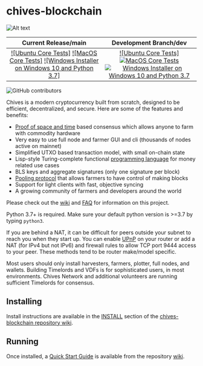 # chives-blockchain

![Alt text](https://chivescoin.org/wp-content/uploads/2021/06/cropped-Chives_logo_small-2-1.png)

| Current Release/main | Development Branch/dev |
|         :---:          |          :---:         |
| [![Ubuntu Core Tests]](https://github.com/HiveProject2021/chives-blockchain/actions/workflows/build-test-ubuntu-core.yml) [![MacOS Core Tests]](https://github.com/HiveProject2021/chives-blockchain/actions/workflows/build-test-macos-core.yml) [![Windows Installer on Windows 10 and Python 3.7]](https://github.com/HiveProject2021/chives-blockchain/actions/workflows/build-windows-installer.yml)  |  [![Ubuntu Core Tests]](https://github.com/HiveProject2021/chives-blockchain/actions/workflows/build-test-ubuntu-core.yml) [![MacOS Core Tests](https://github.com/HiveProject2021/chives-blockchain/actions/workflows/build-test-macos-core.yml/badge.svg?branch=dev)](https://github.com/HiveProject2021/chives-blockchain/actions/workflows/build-test-macos-core.yml) [![Windows Installer on Windows 10 and Python 3.7](https://github.com/HiveProject2021/chives-blockchain/actions/workflows/build-windows-installer.yml/badge.svg?branch=dev)](https://github.com/HiveProject2021/chives-blockchain/actions/workflows/build-windows-installer.yml) |

![GitHub contributors](https://img.shields.io/github/contributors/HiveProject2021/chives-blockchain?logo=GitHub)

Chives is a modern cryptocurrency built from scratch, designed to be efficient, decentralized, and secure. Here are some of the features and benefits:
* [Proof of space and time](https://docs.google.com/document/d/1tmRIb7lgi4QfKkNaxuKOBHRmwbVlGL4f7EsBDr_5xZE/edit) based consensus which allows anyone to farm with commodity hardware
* Very easy to use full node and farmer GUI and cli (thousands of nodes active on mainnet)
* Simplified UTXO based transaction model, with small on-chain state
* Lisp-style Turing-complete functional [programming language](https://chialisp.com/) for money related use cases
* BLS keys and aggregate signatures (only one signature per block)
* [Pooling protocol](https://github.com/HiveProject2021/chives-blockchain/wiki/Pooling-User-Guide) that allows farmers to have control of making blocks
* Support for light clients with fast, objective syncing
* A growing community of farmers and developers around the world

Please check out the [wiki](https://github.com/HiveProject2021/chives-blockchain/wiki)
and [FAQ](https://github.com/HiveProject2021/chives-blockchain/wiki/FAQ) for
information on this project.

Python 3.7+ is required. Make sure your default python version is >=3.7
by typing `python3`.

If you are behind a NAT, it can be difficult for peers outside your subnet to
reach you when they start up. You can enable
[UPnP](https://www.homenethowto.com/ports-and-nat/upnp-automatic-port-forward/)
on your router or add a NAT (for IPv4 but not IPv6) and firewall rules to allow
TCP port 9444 access to your peer.
These methods tend to be router make/model specific.

Most users should only install harvesters, farmers, plotter, full nodes, and wallets.
Building Timelords and VDFs is for sophisticated users, in most environments.
Chives Network and additional volunteers are running sufficient Timelords
for consensus.

## Installing

Install instructions are available in the
[INSTALL](https://github.com/HiveProject2021/chives-blockchain/wiki/INSTALL)
section of the
[chives-blockchain repository wiki](https://github.com/HiveProject2021/chives-blockchain/wiki).

## Running

Once installed, a
[Quick Start Guide](https://github.com/HiveProject2021/chives-blockchain/wiki/Quick-Start-Guide)
is available from the repository
[wiki](https://github.com/HiveProject2021/chives-blockchain/wiki).
